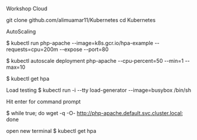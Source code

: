 Workshop Cloud

git clone github.com/alimuamar11/Kubernetes 
cd Kubernetes

AutoScaling

$ kubectl run php-apache --image=k8s.gcr.io/hpa-example --requests=cpu=200m --expose --port=80

$ kubectl autoscale deployment php-apache --cpu-percent=50 --min=1 --max=10

$ kubectl get hpa

Load testing
$ kubectl run -i --tty load-generator --image=busybox /bin/sh

Hit enter for command prompt

$ while true; do wget -q -O- http://php-apache.default.svc.cluster.local; done

open new terminal
$ kubectl get hpa
